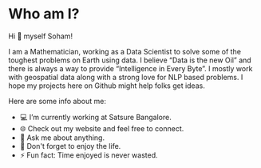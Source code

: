 
# **Who am I?**

Hi 👋 myself Soham!

I am a Mathematician, working as a Data Scientist to solve some of the toughest problems on Earth using data. I believe “Data is the new Oil” and there is always a way to provide “Intelligence in Every Byte”. I mostly work with geospatial data along with a strong love for NLP based problems. I hope my projects here on Github might help folks get ideas.

Here are some info about me:

 * 💻 I’m currently working at Satsure Bangalore.
 * 🌐 Check out my website and feel free to connect.
 * 💬 Ask me about anything.
 * 🥳 Don't forget to enjoy the life.
 * ⚡ Fun fact: Time enjoyed is never wasted.
